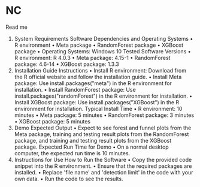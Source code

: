 # NC
Read me

1. System Requirements
Software Dependencies and Operating Systems
•	R environment
•	Meta package
•	RandomForest package
•	XGBoost package
•	Operating Systems: Windows 10
Tested Software Versions
•	R environment: R 4.0.3
•	Meta package: 4.15-1
•	RandomForest package: 4.6-14
•	XGBoost package: 1.3.3
2. Installation Guide
Instructions
•	Install R environment: Download from the R official website and follow the installation guide.
•	Install Meta package: Use install.packages("meta") in the R environment for installation.
•	Install RandomForest package: Use install.packages("randomForest") in the R environment for installation.
•	Install XGBoost package: Use install.packages("XGBoost") in the R environment for installation.
Typical Install Time
•	R environment: 10 minutes
•	Meta package: 5 minutes
•	RandomForest package: 3 minutes
•	XGBoost package: 5 minutes
3. Demo
Expected Output
•	Expect to see forest and funnel plots from the Meta package, training and testing result plots from the RandomForest package, and training and testing result plots from the XGBoost package.
Expected Run Time for Demo
•	On a normal desktop computer, the expected run time is 10 minutes.
4. Instructions for Use
How to Run the Software
•	Copy the provided code snippet into the R environment.
•	Ensure that the required packages are installed.
•	Replace 'file name' and 'detection limit' in the code with your own data.
•	Run the code to see the results.
